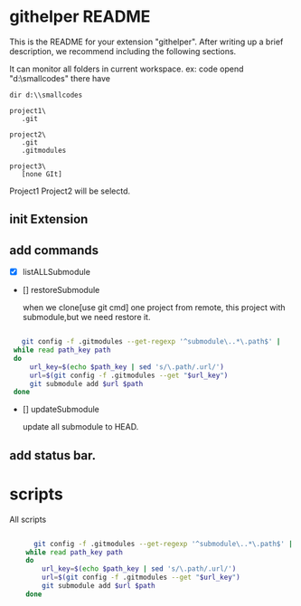 # githelper README

This is the README for your extension "githelper". After writing up a brief description, we recommend including the following sections.

It can monitor all folders in current workspace.
ex: code opend "d:\\smallcodes"
   there have
   ``` 
   dir d:\\smallcodes

   project1\
      .git

   project2\
      .git
      .gitmodules

   project3\
      [none GIt]
   ```

Project1 Project2 will be selectd.


## init Extension

## add commands

   - [X] listALLSubmodule

   - [] restoreSubmodule

      when we clone[use git cmd] one project from remote, this project with submodule,but we need restore it.

   ``` bash restoreSubmodule

      git config -f .gitmodules --get-regexp '^submodule\..*\.path$' |
	while read path_key path
	do
		url_key=$(echo $path_key | sed 's/\.path/.url/')
		url=$(git config -f .gitmodules --get "$url_key")
		git submodule add $url $path
	done

   ```
     

   - [] updateSubmodule

      update all submodule to HEAD.

## add status bar.




# scripts

All scripts

``` bash restoreSubmodule

      git config -f .gitmodules --get-regexp '^submodule\..*\.path$' |
	while read path_key path
	do
		url_key=$(echo $path_key | sed 's/\.path/.url/')
		url=$(git config -f .gitmodules --get "$url_key")
		git submodule add $url $path
	done

```